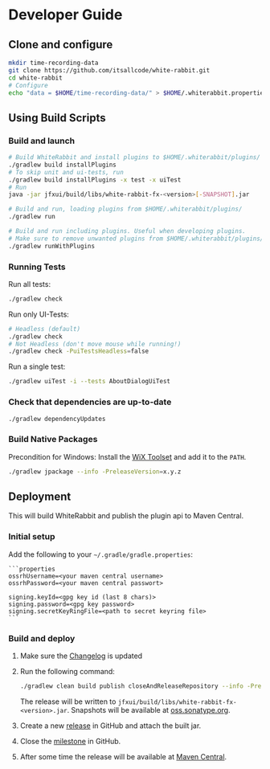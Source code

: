 # Developer Guide

## Clone and configure

```bash
mkdir time-recording-data
git clone https://github.com/itsallcode/white-rabbit.git
cd white-rabbit
# Configure
echo "data = $HOME/time-recording-data/" > $HOME/.whiterabbit.properties
```

## Using Build Scripts

### Build and launch

```bash
# Build WhiteRabbit and install plugins to $HOME/.whiterabbit/plugins/
./gradlew build installPlugins
# To skip unit and ui-tests, run
./gradlew build installPlugins -x test -x uiTest
# Run
java -jar jfxui/build/libs/white-rabbit-fx-<version>[-SNAPSHOT].jar

# Build and run, loading plugins from $HOME/.whiterabbit/plugins/
./gradlew run

# Build and run including plugins. Useful when developing plugins.
# Make sure to remove unwanted plugins from $HOME/.whiterabbit/plugins/
./gradlew runWithPlugins
```

### Running Tests

Run all tests:

```bash
./gradlew check
```

Run only UI-Tests:

```bash
# Headless (default)
./gradlew check
# Not Headless (don't move mouse while running!)
./gradlew check -PuiTestsHeadless=false
```

Run a single test:

```bash
./gradlew uiTest -i --tests AboutDialogUiTest
```

### Check that dependencies are up-to-date

```bash
./gradlew dependencyUpdates
```

### <a name="build_native_package"></a>Build Native Packages

Precondition for Windows: Install the [WiX Toolset](https://wixtoolset.org) and add it to the `PATH`.

```bash
./gradlew jpackage --info -PreleaseVersion=x.y.z
```

## Deployment

This will build WhiteRabbit and publish the plugin api to Maven Central.

### Initial setup

Add the following to your `~/.gradle/gradle.properties`:

    ```properties
    ossrhUsername=<your maven central username>
    ossrhPassword=<your maven central passwort>

    signing.keyId=<gpg key id (last 8 chars)>
    signing.password=<gpg key password>
    signing.secretKeyRingFile=<path to secret keyring file>
    ```

### <a name="build_and_deploy"></a>Build and deploy

1. Make sure the [Changelog](../CHANGELOG.md) is updated
2. Run the following command:

    ```bash
    ./gradlew clean build publish closeAndReleaseRepository --info -PreleaseVersion=<version>
    ```

    The release will be written to `jfxui/build/libs/white-rabbit-fx-<version>.jar`. Snapshots will be available at [oss.sonatype.org](https://oss.sonatype.org/content/repositories/snapshots/org/itsallcode/whiterabbit/).

3. Create a new [release](https://github.com/itsallcode/white-rabbit/releases) in GitHub and attach the built jar.
4. Close the [milestone](https://github.com/itsallcode/white-rabbit/milestones) in GitHub.
5. After some time the release will be available at [Maven Central](https://repo1.maven.org/maven2/org/itsallcode/whiterabbit/).
